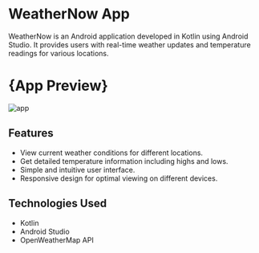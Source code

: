 # WeatherNow App

WeatherNow is an Android application developed in Kotlin using Android Studio. It provides users with real-time weather updates and temperature readings for various locations.
# {App Preview}
![app](https://github.com/Indranil102/weather-app/assets/115712973/f17ddccd-63c9-4ae9-8e09-bbfa1c4f8d8f)

## Features

- View current weather conditions for different locations.
- Get detailed temperature information including highs and lows.
- Simple and intuitive user interface.
- Responsive design for optimal viewing on different devices.

## Technologies Used

- Kotlin
- Android Studio
- OpenWeatherMap API

